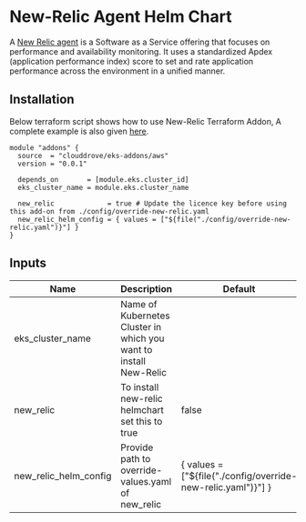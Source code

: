 # New-Relic Agent Helm Chart

A [New Relic agent](https://newrelic.com/) is a Software as a Service offering that focuses on performance and availability monitoring. It uses a standardized Apdex (application performance index) score to set and rate application performance across the environment in a unified manner.

## Installation
Below terraform script shows how to use New-Relic Terraform Addon, A complete example is also given [here](https://github.com/clouddrove/terraform-helm-eks-addons/blob/master/_examples/complete/main.tf).
```hcl
module "addons" {
  source  = "clouddrove/eks-addons/aws"
  version = "0.0.1"
  
  depends_on       = [module.eks.cluster_id]
  eks_cluster_name = module.eks.cluster_name

  new_relic             = true # Update the licence key before using this add-on from ./config/override-new-relic.yaml
  new_relic_helm_config = { values = ["${file("./config/override-new-relic.yaml")}"] }
}
```

<!-- BEGINNING OF PRE-COMMIT-TERRAFORM DOCS HOOK -->
## Inputs

| Name | Description | Default | Required |
|------|-------------|---------|:--------:|
| eks_cluster_name | Name of Kubernetes Cluster in which you want to install New-Relic |  | Yes |
| new_relic | To install new-relic helmchart set this to true | false | Yes |
| new_relic_helm_config | Provide path to override-values.yaml of new_relic | { values = ["${file("./config/override-new-relic.yaml")}"] } | No |
<!-- END OF PRE-COMMIT-TERRAFORM DOCS HOOK -->